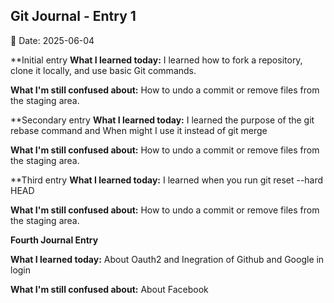 ## Git Journal - Entry 1
📅 Date: 2025-06-04

**Initial entry
**What I learned today:**
I learned how to fork a repository, clone it locally, 
and use basic Git commands.


**What I'm still confused about:**
How to undo a commit or remove 
files from the staging area.

**Secondary entry
**What I learned today:**
I learned the purpose of the git rebase command and When might I use it instead of git merge


**What I'm still confused about:**
How to undo a commit or remove 
files from the staging area.

**Third entry
**What I learned today:**
I learned when you run git reset --hard HEAD


**What I'm still confused about:**
How to undo a commit or remove 
files from the staging area.

**Fourth Journal Entry**


**What I learned today:**
About Oauth2 and Inegration of Github and Google in login

**What I'm still confused about:**
About Facebook
